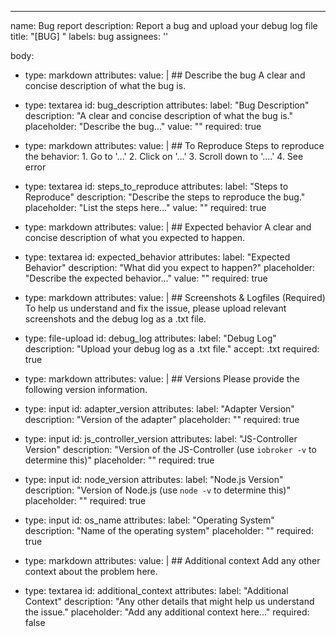 ---
name: Bug report
description: Report a bug and upload your debug log file
title: "[BUG] "
labels: bug
assignees: ''

body:
  - type: markdown
    attributes:
      value: |
        ## Describe the bug
        A clear and concise description of what the bug is.

  - type: textarea
    id: bug_description
    attributes:
      label: "Bug Description"
      description: "A clear and concise description of what the bug is."
      placeholder: "Describe the bug..."
      value: ""
      required: true

  - type: markdown
    attributes:
      value: |
        ## To Reproduce
        Steps to reproduce the behavior:
        1. Go to '...'
        2. Click on '...'
        3. Scroll down to '....'
        4. See error

  - type: textarea
    id: steps_to_reproduce
    attributes:
      label: "Steps to Reproduce"
      description: "Describe the steps to reproduce the bug."
      placeholder: "List the steps here..."
      value: ""
      required: true

  - type: markdown
    attributes:
      value: |
        ## Expected behavior
        A clear and concise description of what you expected to happen.

  - type: textarea
    id: expected_behavior
    attributes:
      label: "Expected Behavior"
      description: "What did you expect to happen?"
      placeholder: "Describe the expected behavior..."
      value: ""
      required: true

  - type: markdown
    attributes:
      value: |
        ## Screenshots & Logfiles (Required)
        To help us understand and fix the issue, please upload relevant screenshots and the debug log as a .txt file.

  - type: file-upload
    id: debug_log
    attributes:
      label: "Debug Log"
      description: "Upload your debug log as a .txt file."
      accept: .txt
      required: true

  - type: markdown
    attributes:
      value: |
        ## Versions
        Please provide the following version information.

  - type: input
    id: adapter_version
    attributes:
      label: "Adapter Version"
      description: "Version of the adapter"
      placeholder: "<adapter-version>"
      required: true

  - type: input
    id: js_controller_version
    attributes:
      label: "JS-Controller Version"
      description: "Version of the JS-Controller (use `iobroker -v` to determine this)"
      placeholder: "<js-controller-version>"
      required: true

  - type: input
    id: node_version
    attributes:
      label: "Node.js Version"
      description: "Version of Node.js (use `node -v` to determine this)"
      placeholder: "<node-version>"
      required: true

  - type: input
    id: os_name
    attributes:
      label: "Operating System"
      description: "Name of the operating system"
      placeholder: "<os-name>"
      required: true

  - type: markdown
    attributes:
      value: |
        ## Additional context
        Add any other context about the problem here.

  - type: textarea
    id: additional_context
    attributes:
      label: "Additional Context"
      description: "Any other details that might help us understand the issue."
      placeholder: "Add any additional context here..."
      required: false
